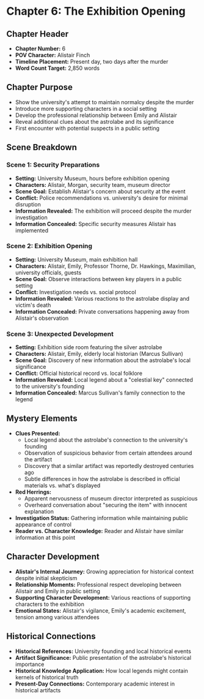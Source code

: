 # Chapter 6: The Exhibition Opening

## Chapter Header
- **Chapter Number:** 6
- **POV Character:** Alistair Finch
- **Timeline Placement:** Present day, two days after the murder
- **Word Count Target:** 2,850 words

## Chapter Purpose
- Show the university's attempt to maintain normalcy despite the murder
- Introduce more supporting characters in a social setting
- Develop the professional relationship between Emily and Alistair
- Reveal additional clues about the astrolabe and its significance
- First encounter with potential suspects in a public setting

## Scene Breakdown

### Scene 1: Security Preparations
- **Setting:** University Museum, hours before exhibition opening
- **Characters:** Alistair, Morgan, security team, museum director
- **Scene Goal:** Establish Alistair's concern about security at the event
- **Conflict:** Police recommendations vs. university's desire for minimal disruption
- **Information Revealed:** The exhibition will proceed despite the murder investigation
- **Information Concealed:** Specific security measures Alistair has implemented

### Scene 2: Exhibition Opening
- **Setting:** University Museum, main exhibition hall
- **Characters:** Alistair, Emily, Professor Thorne, Dr. Hawkings, Maximilian, university officials, guests
- **Scene Goal:** Observe interactions between key players in a public setting
- **Conflict:** Investigation needs vs. social protocol
- **Information Revealed:** Various reactions to the astrolabe display and victim's death
- **Information Concealed:** Private conversations happening away from Alistair's observation

### Scene 3: Unexpected Development
- **Setting:** Exhibition side room featuring the silver astrolabe
- **Characters:** Alistair, Emily, elderly local historian (Marcus Sullivan)
- **Scene Goal:** Discovery of new information about the astrolabe's local significance
- **Conflict:** Official historical record vs. local folklore
- **Information Revealed:** Local legend about a "celestial key" connected to the university's founding
- **Information Concealed:** Marcus Sullivan's family connection to the legend

## Mystery Elements
- **Clues Presented:**
  - Local legend about the astrolabe's connection to the university's founding
  - Observation of suspicious behavior from certain attendees around the artifact
  - Discovery that a similar artifact was reportedly destroyed centuries ago
  - Subtle differences in how the astrolabe is described in official materials vs. what's displayed
- **Red Herrings:**
  - Apparent nervousness of museum director interpreted as suspicious
  - Overheard conversation about "securing the item" with innocent explanation
- **Investigation Status:** Gathering information while maintaining public appearance of control
- **Reader vs. Character Knowledge:** Reader and Alistair have similar information at this point

## Character Development
- **Alistair's Internal Journey:** Growing appreciation for historical context despite initial skepticism
- **Relationship Moments:** Professional respect developing between Alistair and Emily in public setting
- **Supporting Character Development:** Various reactions of supporting characters to the exhibition
- **Emotional States:** Alistair's vigilance, Emily's academic excitement, tension among various attendees

## Historical Connections
- **Historical References:** University founding and local historical events
- **Artifact Significance:** Public presentation of the astrolabe's historical importance
- **Historical Knowledge Application:** How local legends might contain kernels of historical truth
- **Present-Day Connections:** Contemporary academic interest in historical artifacts
